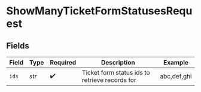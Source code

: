 # ShowManyTicketFormStatusesRequest


## Fields

| Field                                          | Type                                           | Required                                       | Description                                    | Example                                        |
| ---------------------------------------------- | ---------------------------------------------- | ---------------------------------------------- | ---------------------------------------------- | ---------------------------------------------- |
| `ids`                                          | *str*                                          | :heavy_check_mark:                             | Ticket form status ids to retrieve records for | abc,def,ghi                                    |